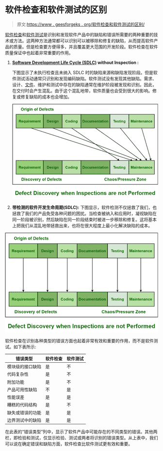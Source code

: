 # 软件检查和软件测试的区别

> 原文:[https://www . geesforgeks . org/软件检查和软件测试的区别/](https://www.geeksforgeeks.org/difference-between-software-inspection-and-software-testing/)

[软件检查](https://www.geeksforgeeks.org/how-software-inspection-improves-software-quality/)和[软件测试](https://www.geeksforgeeks.org/software-testing-basics/)是识别和发现软件产品中的缺陷和错误所需要的两种重要的技术或方法。这两种方法通常都可以识别可以被移除和修复的缺陷，从而提高软件产品的质量。但是检查要方便得多，并且覆盖更大范围的开发阶段。软件检查在软件质量保证中也起着非常重要的作用。

1.  **[Software Development Life Cycle (SDLC)](https://www.geeksforgeeks.org/software-development-life-cycle-sdlc/) without Inspection :**

    下图显示了未执行检查且未纳入 SDLC 时的缺陷来源和缺陷发现阶段。但是软件测试活动通常只识别和发现编码缺陷。软件测试没有发现其他缺陷。需求、设计、[文件](https://www.geeksforgeeks.org/different-documentation-manuals-in-software-engineering/)、维护和测试中存在的缺陷通常在维护阶段被发现和识别。因此，在交付时会产生混乱。由于这个混乱地带，软件质量也会受到很大的影响。修复或修复缺陷的成本也会增加。

    ![](img/9158c21f4dd5bd9dd919235637aaec08.png)

2.  **带检测的软件开发生命周期(SDLC):**
    下图显示，软件检测不仅拯救了我们，也拯救了我们的产品免受各种问题的困扰。当检查被纳入和应用时，凝视缺陷在同一阶段被识别，然后缺陷在同一阶段结束时被进一步移除和修复。这将基本上把我们从混乱地带拯救出来，也将在很大程度上最小化解决缺陷的成本。

![](img/6986979b4a9330daf46ffb81bd18c64d.png)

软件检查在识别各种类型的错误方面也起着非常有效和重要的作用，而不是软件测试。如下表所示:

<center>

| 错误类型 | 软件检查 | 软件测试 |
| --- | --- | --- |
| 模块级的接口缺陷 | 是 | 不 |
| 代码复杂性 | 是 | 不 |
| 附加功能 | 是 | 不 |
| 产品可用性缺陷 | 不 | 是 |
| 性能误差 | 是 | 是 |
| 糟糕的代码结构 | 是 | 不 |
| 缺失或错误的功能 | 是 | 是 |
| 边界测试中的缺陷 | 是 | 是 |

</center>

在此表的“错误类型”列中，显示了软件产品中可能存在的不同类型的错误。其他两栏，即检验和测试，仅显示检验、测试或两者将识别的错误类型。从上表中，我们可以说在确定错误和缺陷方面，软件检查比软件测试更有效和重要。